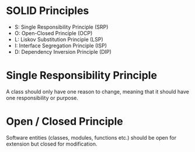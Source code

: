 # SOLID Principles
- S: Single Responsibility Principle (SRP)
- O: Open-Closed Principle (OCP)
- L: Liskov Substitution Principle (LSP)
- I: Interface Segregation Principle (ISP)
- D: Dependency Inversion Principle (DIP)

# Single Responsibility Principle
A class should only have one reason to change, meaning that it should have one responsibility or purpose.

# Open / Closed Principle
Software entities (classes, modules, functions etc.) should be open for extension but closed for modification.